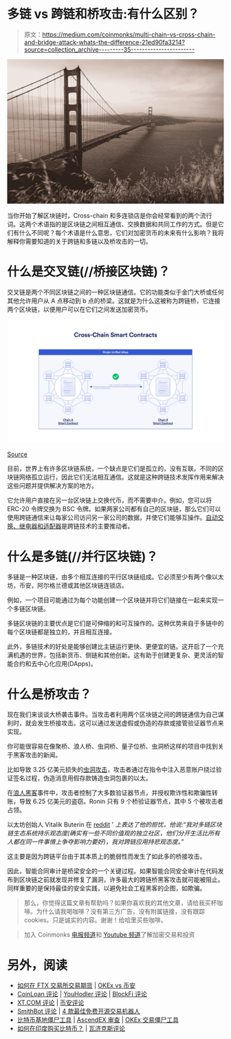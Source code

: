 # 多链 vs 跨链和桥攻击:有什么区别？

> 原文：<https://medium.com/coinmonks/multi-chain-vs-cross-chain-and-bridge-attack-whats-the-difference-21ed90fa3214?source=collection_archive---------35----------------------->

![](img/19e1cdfcf2966b50640345298e875a24.png)

当你开始了解区块链时，‍Cross-chain 和多连锁店是你会经常看到的两个流行词。这两个术语指的是区块链之间相互通信、交换数据和共同工作的方式。但是它们有什么不同呢？每个术语是什么意思，它们对加密货币的未来有什么影响？我将解释你需要知道的关于跨链和多链以及桥攻击的一切。

# 什么是交叉链(//桥接区块链)？

交叉链是两个不同区块链之间的一种区块链通信。它的功能类似于金门大桥或任何其他允许用户从 A 点移动到 b 点的桥梁。这就是为什么这被称为跨链桥，它连接两个区块链，以便用户可以在它们之间发送加密货币。

![](img/6e51230a965ebf2c31e35ac11f7789b9.png)

[Source](https://blog.chain.link/cross-chain-smart-contracts/)

目前，世界上有许多区块链系统，一个缺点是它们是孤立的，没有互联。不同的区块链网络孤立运行，因此它们无法相互通信。这就是这种跨链技术发挥作用来解决这些问题并提供解决方案的地方。

它允许用户直接在另一台区块链上交换代币，而不需要中介。例如，您可以将 ERC-20 令牌交换为 BSC 令牌。如果两家公司都有自己的区块链，那么它们可以使用跨链通信来让每家公司访问另一家公司的数据，并使它们能够互操作。[自动交换、继电器和适配器](https://dl.acm.org/doi/abs/10.1145/3410699.3413799)是跨链技术的主要推动者。

# 什么是多链(//并行区块链)？

多链是一种区块链，由多个相互连接的平行区块链组成。它必须至少有两个像以太坊，币安，阿尔格兰德或其他区块链连锁店。

例如，一个项目可能通过为每个功能创建一个区块链并将它们链接在一起来实现一个多链区块链。

多链区块链的主要优点是它们是可伸缩的和可互操作的。这种优势来自于多链中的每个区块链都是独立的，并且相互连接。

此外，多链技术的好处是能够创建比主链运行更快、更便宜的链。这开启了一个充满机遇的世界，包括新货币、侧链和其他创新。这有助于创建更复杂、更灵活的智能合约和去中心化应用(DApps)。

# 什么是桥攻击？

现在我们来谈谈大桥袭击事件。当攻击者利用两个区块链之间的跨链通信为自己谋利时，就会发生桥接攻击。这可以通过发送虚假或伪造的存款或接管验证器节点来实现。

你可能很容易在像聚桥、浪人桥、虫洞桥、量子位桥、虫洞桥这样的项目中找到关于黑客攻击的新闻。

比如导致 3.25 亿美元损失的[虫洞攻击](https://cointelegraph.com/news/wormhole-token-bridge-loses-321m-in-largest-hack-so-far-in-2022)，攻击者通过在指令中注入恶意账户绕过验证签名过程，伪造消息用假存款铸造虫洞包裹的以太。

在[浪人黑客](https://www.cryptovantage.com/news/why-are-cross-chain-cryptocurrency-bridges-so-vulnerable-to-attack/)事件中，攻击者控制了大多数验证器节点，并授权欺诈性和欺骗性转账，导致 6.25 亿美元的盗窃。Ronin 只有 9 个桥验证器节点，其中 5 个被攻击者占领。

以太坊创始人 Vitalik Buterin 在 [reddit](https://old.reddit.com/r/ethereum/comments/rwojtk/ama_we_are_the_efs_research_team_pt_7_07_january/hrngyk8/) ' *上表达了他的担忧，他说:“我对多链区块链生态系统持乐观态度(确实有一些不同价值观的独立社区，他们分开生活比所有人都在同一件事情上争夺影响力要好)，我对跨链应用持悲观态度。”*

这主要是因为跨链平台由于其本质上的脆弱性而发生了如此多的桥接攻击。

因此，智能合同审计是桥梁安全的一个关键过程。如果智能合同安全审计在代码发布到区块链之前就发现并修复了漏洞，许多最大的跨链桥黑客攻击就可能被阻止。同样重要的是保持最佳的安全实践，以避免社会工程黑客的企图，如欺骗。

> 那么，你觉得这篇文章有帮助吗？如果你喜欢我的其他文章，请给我买杯咖啡。为什么请我喝咖啡？没有第三方广告，没有附属链接，没有跟踪 cookies。只是诚实的内容。谢谢！给哈里买些咖啡。

> 加入 Coinmonks [电报频道](https://t.me/coincodecap)和 [Youtube 频道](https://www.youtube.com/c/coinmonks/videos)了解加密交易和投资

# 另外，阅读

*   [如何在 FTX 交易所交易期货](https://coincodecap.com/ftx-futures-trading) | [OKEx vs 币安](https://coincodecap.com/okex-vs-binance)
*   [CoinLoan 评论](https://coincodecap.com/coinloan-review) | [YouHodler 评论](/coinmonks/youhodler-4-easy-ways-to-make-money-98969b9689f2) | [BlockFi 评论](https://coincodecap.com/blockfi-review)
*   [XT.COM 评论](https://coincodecap.com/profittradingapp-for-binance) | [币安评论](https://coincodecap.com/xt-com-review)
*   [SmithBot 评论](https://coincodecap.com/smithbot-review) | [4 款最佳免费开源交易机器人](https://coincodecap.com/free-open-source-trading-bots)
*   [比特币基地僵尸工具](/coinmonks/coinbase-bots-ac6359e897f3) | [AscendEX 审查](/coinmonks/ascendex-review-53e829cf75fa) | [OKEx 交易僵尸工具](/coinmonks/okex-trading-bots-234920f61e60)
*   [如何在印度购买比特币？](/coinmonks/buy-bitcoin-in-india-feb50ddfef94) | [瓦济克斯评论](/coinmonks/wazirx-review-5c811b074f5b)